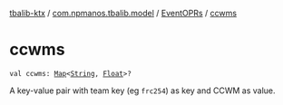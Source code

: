 [tbalib-ktx](../../index.md) / [com.npmanos.tbalib.model](../index.md) / [EventOPRs](index.md) / [ccwms](./ccwms.md)

# ccwms

`val ccwms: `[`Map`](https://kotlinlang.org/api/latest/jvm/stdlib/kotlin.collections/-map/index.html)`<`[`String`](https://kotlinlang.org/api/latest/jvm/stdlib/kotlin/-string/index.html)`, `[`Float`](https://kotlinlang.org/api/latest/jvm/stdlib/kotlin/-float/index.html)`>?`

A key-value pair with team key (eg `frc254`) as key and CCWM as value.

